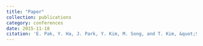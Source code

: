 ```yaml
---
title: "Paper"
collection: publications
category: conferences
date: 2015-11-18
citation: 'E. Pak, Y. Ha, J. Park, Y. Kim, M. Song, and T. Kim, &quot;SYNDICATE: Software Platform for Distributed Real-Time System &quot; <i> IEEE Pacific Rim International Symposium on Dependable Computing (PRDC)</i>, 2015'
---
```

